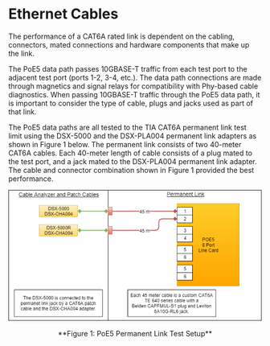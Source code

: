 Ethernet Cables
===============

The performance of a CAT6A rated link is dependent on the cabling,
connectors, mated connections and hardware components that make up the link.

The PoE5 data path passes 10GBASE-T traffic from each test port to the
adjacent test port (ports 1-2, 3-4, etc.). The data path connections are
made through magnetics and signal relays for compatibility with Phy-based
cable diagnostics. When passing 10GBASE-T traffic through the PoE5 data
path, it is important to consider the type of cable, plugs and jacks used as
part of that link.

The PoE5 data paths are all tested to the TIA CAT6A permanent link test
limit using the DSX-5000 and the DSX-PLA004 permanent link adapters as shown
in Figure 1 below. The permanent link consists of two 40-meter CAT6A cables.
Each 40-meter length of cable consists of a plug mated to the test port, and
a jack mated to the DSX-PLA004 permanent link adapter. The cable and
connector combination shown in Figure 1 provided the best performance.

![](media/af69ea1847df3d267590dad293634779.png)
<div align="center">**Figure 1: PoE5 Permanent Link Test Setup**</div>

